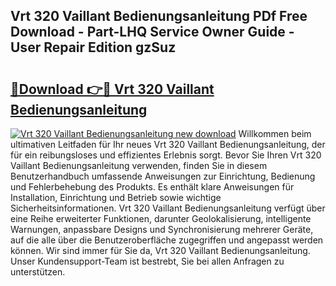 ## Vrt 320 Vaillant Bedienungsanleitung PDf Free Download - Part-LHQ Service Owner Guide - User Repair Edition gzSuz

# <h2><a href="http://df685y.blite.top/?on=Vrt+320+Vaillant+Bedienungsanleitung">🔗Download 👉🔴 Vrt 320 Vaillant Bedienungsanleitung</a></h2>

[![Vrt 320 Vaillant Bedienungsanleitung new download](https://i.imgur.com/lujVjoI.png)](http://df685y.blite.top/?on=Vrt+320+Vaillant+Bedienungsanleitung)
Willkommen beim ultimativen Leitfaden für Ihr neues Vrt 320 Vaillant Bedienungsanleitung, der für ein reibungsloses und effizientes Erlebnis sorgt. Bevor Sie Ihren Vrt 320 Vaillant Bedienungsanleitung verwenden, finden Sie in diesem Benutzerhandbuch umfassende Anweisungen zur Einrichtung, Bedienung und Fehlerbehebung des Produkts. Es enthält klare Anweisungen für Installation, Einrichtung und Betrieb sowie wichtige Sicherheitsinformationen. Vrt 320 Vaillant Bedienungsanleitung verfügt über eine Reihe erweiterter Funktionen, darunter Geolokalisierung, intelligente Warnungen, anpassbare Designs und Synchronisierung mehrerer Geräte, auf die alle über die Benutzeroberfläche zugegriffen und angepasst werden können. Wir sind immer für Sie da, Vrt 320 Vaillant Bedienungsanleitung. Unser Kundensupport-Team ist bestrebt, Sie bei allen Anfragen zu unterstützen.
